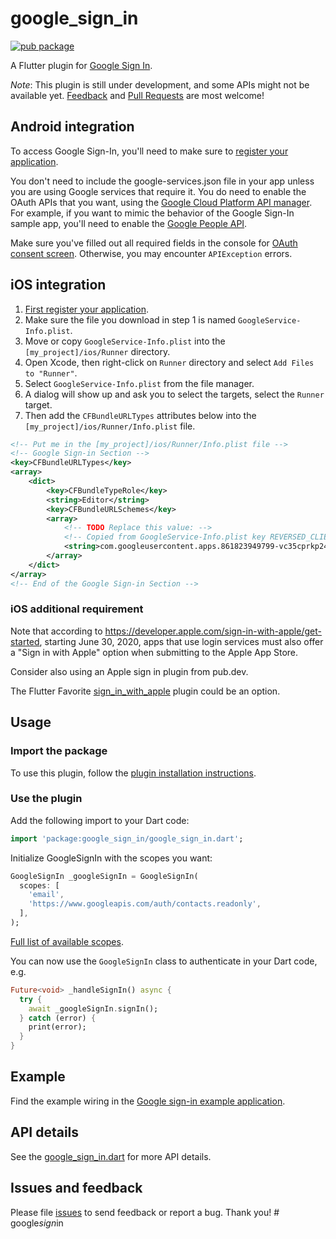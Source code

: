 # google_sign_in

[![pub package](https://img.shields.io/pub/v/google_sign_in.svg)](https://pub.dev/packages/google_sign_in)

A Flutter plugin for [Google Sign In](https://developers.google.com/identity/).

*Note*: This plugin is still under development, and some APIs might not be available yet. [Feedback](https://github.com/flutter/flutter/issues) and [Pull Requests](https://github.com/flutter/plugins/pulls) are most welcome!

## Android integration

To access Google Sign-In, you'll need to make sure to [register your
application](https://developers.google.com/mobile/add?platform=android).

You don't need to include the google-services.json file in your app unless you
are using Google services that require it. You do need to enable the OAuth APIs
that you want, using the [Google Cloud Platform API
manager](https://console.developers.google.com/). For example, if you
want to mimic the behavior of the Google Sign-In sample app, you'll need to
enable the [Google People API](https://developers.google.com/people/).

Make sure you've filled out all required fields in the console for [OAuth consent screen](https://console.developers.google.com/apis/credentials/consent). Otherwise, you may encounter `APIException` errors.

## iOS integration

1. [First register your application](https://developers.google.com/mobile/add?platform=ios).
2. Make sure the file you download in step 1 is named `GoogleService-Info.plist`.
3. Move or copy `GoogleService-Info.plist` into the `[my_project]/ios/Runner` directory.
4. Open Xcode, then right-click on `Runner` directory and select `Add Files to "Runner"`.
5. Select `GoogleService-Info.plist` from the file manager.
6. A dialog will show up and ask you to select the targets, select the `Runner` target.
7. Then add the `CFBundleURLTypes` attributes below into the `[my_project]/ios/Runner/Info.plist` file.

```xml
<!-- Put me in the [my_project]/ios/Runner/Info.plist file -->
<!-- Google Sign-in Section -->
<key>CFBundleURLTypes</key>
<array>
	<dict>
		<key>CFBundleTypeRole</key>
		<string>Editor</string>
		<key>CFBundleURLSchemes</key>
		<array>
			<!-- TODO Replace this value: -->
			<!-- Copied from GoogleService-Info.plist key REVERSED_CLIENT_ID -->
			<string>com.googleusercontent.apps.861823949799-vc35cprkp249096uujjn0vvnmcvjppkn</string>
		</array>
	</dict>
</array>
<!-- End of the Google Sign-in Section -->
```

### iOS additional requirement

Note that according to https://developer.apple.com/sign-in-with-apple/get-started,
starting June 30, 2020, apps that use login services must also offer a "Sign in
with Apple" option when submitting to the Apple App Store.

Consider also using an Apple sign in plugin from pub.dev.

The Flutter Favorite [sign_in_with_apple](https://pub.dev/packages/sign_in_with_apple)
plugin could be an option.

## Usage

### Import the package
To use this plugin, follow the [plugin installation instructions](https://pub.dev/packages/google_sign_in#pub-pkg-tab-installing).

### Use the plugin
Add the following import to your Dart code:

```dart
import 'package:google_sign_in/google_sign_in.dart';
```

Initialize GoogleSignIn with the scopes you want:

```dart
GoogleSignIn _googleSignIn = GoogleSignIn(
  scopes: [
    'email',
    'https://www.googleapis.com/auth/contacts.readonly',
  ],
);
```
[Full list of available scopes](https://developers.google.com/identity/protocols/googlescopes).

You can now use the `GoogleSignIn` class to authenticate in your Dart code, e.g.

```dart
Future<void> _handleSignIn() async {
  try {
    await _googleSignIn.signIn();
  } catch (error) {
    print(error);
  }
}
```

## Example

Find the example wiring in the [Google sign-in example application](https://github.com/flutter/plugins/blob/master/packages/google_sign_in/google_sign_in/example/lib/main.dart).

## API details

See the [google_sign_in.dart](https://github.com/flutter/plugins/blob/master/packages/google_sign_in/google_sign_in/lib/google_sign_in.dart) for more API details.

## Issues and feedback

Please file [issues](https://github.com/flutter/flutter/issues/new)
to send feedback or report a bug. Thank you!
#   g o o g l e _ s i g n _ i n  
 